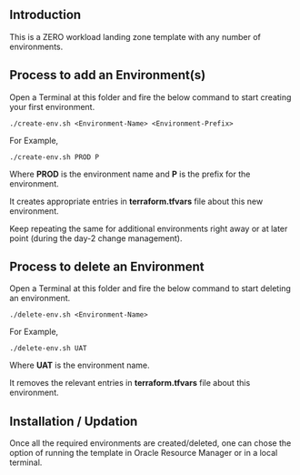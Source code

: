 <!-- BEGIN_TF_DOCS -->
## Introduction

This is a ZERO workload landing zone template with any number of environments. 

## Process to add an Environment(s)

Open a Terminal at this folder and fire the below command to start creating your first environment.
```
./create-env.sh <Environment-Name> <Environment-Prefix>
```
For Example,
```
./create-env.sh PROD P
```
Where **PROD** is the environment name and **P** is the prefix for the environment.

It creates appropriate entries in **terraform.tfvars** file about this new environment.

Keep repeating the same for additional environments right away or at later point (during the day-2 change management).

## Process to delete an Environment
Open a Terminal at this folder and fire the below command to start deleting an environment.
```
./delete-env.sh <Environment-Name>
```
For Example,
```
./delete-env.sh UAT
```
Where **UAT** is the environment name.

It removes the relevant entries in **terraform.tfvars** file about this environment.

## Installation / Updation

Once all the required environments are created/deleted, one can chose the option of running the template in Oracle Resource Manager or in a local terminal.

